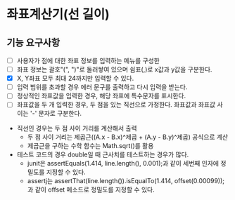 # 좌표계산기(선 길이)

## 기능 요구사항

- [ ] 사용자가 점에 대한 좌표 정보를 입력하는 메뉴를 구성한
- [ ] 좌표 정보는 괄호"(", ")"로 둘러쌓여 있으며 쉼표(,)로 x값과 y값을 구분한다.
- [x] X, Y좌표 모두 최대 24까지만 입력할 수 있다.
- [ ] 입력 범위를 초과할 경우 에러 문구를 출력하고 다시 입력을 받는다.
- [ ] 정상적인 좌표값을 입력한 경우, 해당 좌표에 특수문자를 표시한다.
- [ ] 좌표값을 두 개 입력한 경우, 두 점을 있는 직선으로 가정한다. 좌표값과 좌표값 사이는 '-' 문자로 구분한다.

- 직선인 경우는 두 점 사이 거리를 계산해서 출력
  - 두 점 사이 거리는 제곱근((A.x - B.x)^제곱 + (A.y - B.y)^제곱) 공식으로 계산
  - 제곱근을 구하는 수학 함수는 Math.sqrt()를 활용
- 테스트 코드의 경우 double일 때 근사치를 테스트하는 경우가 많다.
  - junit은 assertEquals(1.414, line.length(), 0.001);과 같이 세번째 인자에 정밀도를 지정할 수 있다.
  - assertj는 assertThat(line.length()).isEqualTo(1.414, offset(0.00099));과 같이 offset 메소드로 정밀도를 지정할 수 있다.

